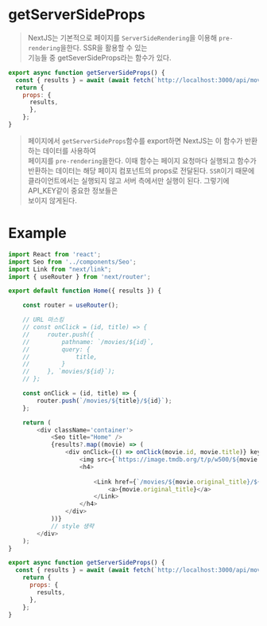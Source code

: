 # getServerSideProps
> NextJS는 기본적으로 페이지를 `ServerSideRendering`을 이용해 `pre-rendering`을한다. SSR을 활용할 수 있는  
> 기능들 중 getSeverSideProps라는 함수가 있다.
```js
export async function getServerSideProps() {
  const { results } = await (await fetch(`http://localhost:3000/api/movies`)).json();
  return {
    props: {
      results,
      },
    };
}
```

> 페이지에서 `getServerSideProps`함수를 export하면 NextJS는 이 함수가 반환하는 데이터를 사용하여  
> 페이지를 `pre-rendering`을한다.
> 이때 함수는 페이지 요청마다 실행되고 함수가 반환하는 데이터는 해당 페이지 컴포넌트의 props로 전달된다.
> `SSR`이기 때문에 클라이언트에서는 실행되지 않고 서버 측에서만 실행이 된다. 그렇기에 API_KEY같이 중요한 정보들은  
> 보이지 않게된다.

# Example
```js
import React from 'react';
import Seo from '../components/Seo';
import Link from "next/link";
import { useRouter } from 'next/router';

export default function Home({ results }) {

    const router = useRouter();

    // URL 마스킹
    // const onClick = (id, title) => {
    //     router.push({
    //         pathname: `/movies/${id}`,
    //         query: {
    //             title,
    //         }
    //     }, `movies/${id}`);
    // };

    const onClick = (id, title) => {
        router.push(`/movies/${title}/${id}`);
    };

    return (
        <div className='container'>
            <Seo title="Home" />
            {results?.map((movie) => (
                <div onClick={() => onClick(movie.id, movie.title)} key={movie.id} className="movie">
                    <img src={`https://image.tmdb.org/t/p/w500/${movie.poster_path}`} alt="이미지" />
                    <h4>
                       
                        <Link href={`/movies/${movie.original_title}/${movie.id}`} legacyBehavior>
                            <a>{movie.original_title}</a>
                        </Link>
                    </h4>
                </div>
            ))}
            // style 생략
        </div>
    );
}

export async function getServerSideProps() {
  const { results } = await (await fetch(`http://localhost:3000/api/movies`)).json();
    return {
      props: {
        results,
      },
    };
}
```
